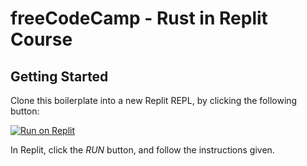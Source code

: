 # freeCodeCamp - Rust in Replit Course

## Getting Started

Clone this boilerplate into a new Replit REPL, by clicking the following button:

[![Run on Replit](https://replit.com/badge/github/freeCodeCamp/Rust-in-Replit)](https://replit.com/github/freeCodeCamp/Rust-in-Replit)

In Replit, click the _RUN_ button, and follow the instructions given.
